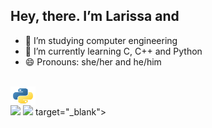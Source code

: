 ## Hey, there. I’m Larissa and

- 🔭 I’m studying computer engineering
- 🌱 I’m currently learning C, C++ and Python
- 😄 Pronouns: she/her and he/him




<div style="display: inline_block"><br>
  <img align="center" alt="Rafa-Python" height="30" width="40" src="https://raw.githubusercontent.com/devicons/devicon/master/icons/python/python-original.svg">
</div>
  

 
<div> 
  <a href="https://instagram.com/belcands" target="_blank"><img src="https://img.shields.io/badge/-Instagram-%23E4405F?style=for-the-badge&logo=instagram&logoColor=white" target="_blank"></a>
  <a href = "mailto:larissafdds@gmail.com"><img src="https://img.shields.io/badge/-Gmail-%23333?style=for-the-badge&logo=gmail&logoColor=white" target="_blank"></a>
 target="_blank"></a> 
  
</div>
